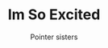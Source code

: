 ---
layout: post
title: Im So Excited
author: Pointer sisters
image:
  artist: pointer-sisters.png
---